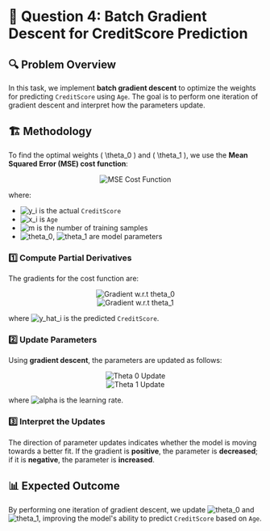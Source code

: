 # 📌 Question 4: Batch Gradient Descent for CreditScore Prediction

## 🔍 Problem Overview
In this task, we implement **batch gradient descent** to optimize the weights for predicting `CreditScore` using `Age`. The goal is to perform one iteration of gradient descent and interpret how the parameters update.

## 🏗️ Methodology
To find the optimal weights \( \theta_0 \) and \( \theta_1 \), we use the **Mean Squared Error (MSE) cost function**:

<div align="center">
    <img src="https://latex.codecogs.com/png.image?\dpi{110}J(\theta_0, \theta_1) = \frac{1}{2m} \sum_{i=1}^{m} (y_i - (\theta_0 + \theta_1 x_i))^2" alt="MSE Cost Function">
</div>

where:
- <img src="https://latex.codecogs.com/png.image?\dpi{110}y_i" alt="y_i"> is the actual `CreditScore`
- <img src="https://latex.codecogs.com/png.image?\dpi{110}x_i" alt="x_i"> is `Age`
- <img src="https://latex.codecogs.com/png.image?\dpi{110}m" alt="m"> is the number of training samples
- <img src="https://latex.codecogs.com/png.image?\dpi{110}\theta_0" alt="theta_0">, <img src="https://latex.codecogs.com/png.image?\dpi{110}\theta_1" alt="theta_1"> are model parameters

### 1️⃣ Compute Partial Derivatives
The gradients for the cost function are:

<div align="center">
    <img src="https://latex.codecogs.com/png.image?\dpi{110}\frac{\partial J}{\partial \theta_0} = -\frac{1}{m} \sum_{i=1}^{m} (y_i - \hat{y}_i)" alt="Gradient w.r.t theta_0">
</div>

<div align="center">
    <img src="https://latex.codecogs.com/png.image?\dpi{110}\frac{\partial J}{\partial \theta_1} = -\frac{1}{m} \sum_{i=1}^{m} (y_i - \hat{y}_i) x_i" alt="Gradient w.r.t theta_1">
</div>

where <img src="https://latex.codecogs.com/png.image?\dpi{110}\hat{y}_i" alt="y_hat_i"> is the predicted `CreditScore`.

### 2️⃣ Update Parameters
Using **gradient descent**, the parameters are updated as follows:

<div align="center">
    <img src="https://latex.codecogs.com/png.image?\dpi{110}\theta_0^{(new)} = \theta_0 - \alpha \frac{\partial J}{\partial \theta_0}" alt="Theta 0 Update">
</div>

<div align="center">
    <img src="https://latex.codecogs.com/png.image?\dpi{110}\theta_1^{(new)} = \theta_1 - \alpha \frac{\partial J}{\partial \theta_1}" alt="Theta 1 Update">
</div>

where <img src="https://latex.codecogs.com/png.image?\dpi{110}\alpha = 0.01" alt="alpha"> is the learning rate.

### 3️⃣ Interpret the Updates
The direction of parameter updates indicates whether the model is moving towards a better fit. If the gradient is **positive**, the parameter is **decreased**; if it is **negative**, the parameter is **increased**.

## 📊 Expected Outcome
By performing one iteration of gradient descent, we update <img src="https://latex.codecogs.com/png.image?\dpi{110}\theta_0" alt="theta_0"> and <img src="https://latex.codecogs.com/png.image?\dpi{110}\theta_1" alt="theta_1">, improving the model's ability to predict `CreditScore` based on `Age`.
